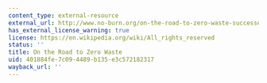 ```yaml
---
content_type: external-resource
external_url: http://www.no-burn.org/on-the-road-to-zero-waste-successes-and-lessons-from-around-the-world-2/
has_external_license_warning: true
license: https://en.wikipedia.org/wiki/All_rights_reserved
status: ''
title: On the Road to Zero Waste
uid: 401884fe-7c09-4489-b135-e3c572182317
wayback_url: ''
---
```

